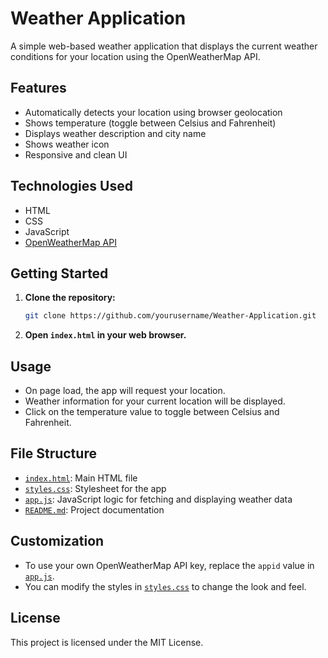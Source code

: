 # Weather Application

A simple web-based weather application that displays the current weather conditions for your location using the OpenWeatherMap API.

## Features

- Automatically detects your location using browser geolocation
- Shows temperature (toggle between Celsius and Fahrenheit)
- Displays weather description and city name
- Shows weather icon
- Responsive and clean UI

## Technologies Used

- HTML
- CSS
- JavaScript
- [OpenWeatherMap API](https://openweathermap.org/api)

## Getting Started

1. **Clone the repository:**
    ```sh
    git clone https://github.com/yourusername/Weather-Application.git
    ```
2. **Open `index.html` in your web browser.**

## Usage

- On page load, the app will request your location.
- Weather information for your current location will be displayed.
- Click on the temperature value to toggle between Celsius and Fahrenheit.

## File Structure

- [`index.html`](c:/Users/ravi9/Desktop/Repositories/Weather-Application/index.html): Main HTML file
- [`styles.css`](c:/Users/ravi9/Desktop/Repositories/Weather-Application/styles.css): Stylesheet for the app
- [`app.js`](c:/Users/ravi9/Desktop/Repositories/Weather-Application/app.js): JavaScript logic for fetching and displaying weather data
- [`README.md`](c:/Users/ravi9/Desktop/Repositories/Weather-Application/README.md): Project documentation

## Customization

- To use your own OpenWeatherMap API key, replace the `appid` value in [`app.js`](c:/Users/ravi9/Desktop/Repositories/Weather-Application/app.js).
- You can modify the styles in [`styles.css`](c:/Users/ravi9/Desktop/Repositories/Weather-Application/styles.css) to change the look and feel.

## License

This project is licensed under the MIT License.